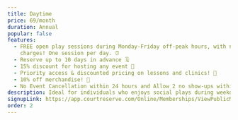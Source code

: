 ```yaml
---
title: Daytime
price: 69/month
duration: Annual
popular: false
features:
  - FREE open play sessions during Monday-Friday off-peak hours, with no extra
    charges! One session per day. ⏰
  - Reserve up to 10 days in advance 🗓️
  - 15% discount for hosting any event 🎉
  - Priority access & discounted pricing on lessons and clinics! 🥇
  - 10% off merchandise! 👕
  - No Event Cancellation within 24 hours and Allow 2 no show-ups within 1 month
description: Ideal for individuals who enjoys social plays during weekday daytime hours.
signupLink: https://app.courtreserve.com/Online/Memberships/ViewPublicMembership/16040?membershipId=196493
order: 2
---
```

